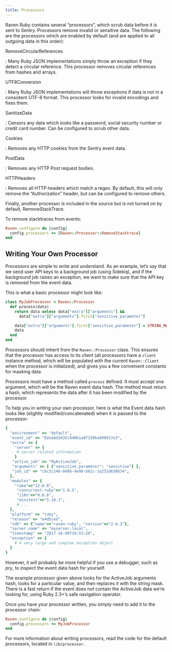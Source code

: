 ```yaml
---
title: Processors
---
```


Raven Ruby contains several “processors”, which scrub data before it is sent to Sentry. Processors remove invalid or sensitive data. The following are the processors which are enabled by default (and are applied to all outgoing data in this order):

RemoveCircularReferences

: Many Ruby JSON implementations simply throw an exception if they detect a circular reference. This processor removes circular references from hashes and arrays.

UTF8Conversion

: Many Ruby JSON implementations will throw exceptions if data is not in a consistent UTF-8 format. This processor looks for invalid encodings and fixes them.

SanitizeData

: Censors any data which looks like a password, social security number or credit card number. Can be configured to scrub other data.

Cookies

: Removes any HTTP cookies from the Sentry event data.

PostData

: Removes any HTTP Post request bodies.

HTTPHeaders

: Removes all HTTP headers which match a regex. By default, this will only remove the “Authorization” header, but can be configured to remove others.

Finally, another processor is included in the source but is not turned on by default, RemoveStackTrace.

To remove stacktraces from events:

```ruby
Raven.configure do |config|
  config.processors += [Raven::Processor::RemoveStacktrace]
end
```

## Writing Your Own Processor

Processors are simple to write and understand. As an example, let’s say that we send user API keys to a background job (using Sidekiq), and if the background job raises an exception, we want to make sure that the API key is removed from the event data.

This is what a basic processor might look like:

```ruby
class MyJobProcessor < Raven::Processor
  def process(data)
    return data unless data["extra"]["arguments"] &&
      data["extra"]["arguments"].first["sensitive_parameter"]

    data["extra"]["arguments"].first["sensitive_parameter"] = STRING_MASK
    data
  end
end
```

Processors should inherit from the `Raven::Processor` class. This ensures that the processor has access to its client (all processors have a `client` instance method, which will be populated with the current `Raven::Client` when the processor is initialized), and gives you a few convenient constants for masking data.

Processors must have a method called `process` defined. It must accept one argument, which will be the Raven event data hash. The method must return a hash, which represents the data after it has been modified by the processor.

To help you in writing your own processor, here is what the Event data hash looks like (slightly modified/concatenated) when it is passed to the processor:

```ruby
{
  "environment" => "default",
  "event_id" => "02ea6d3d35c840b1a8f339ba896917e3",
  "extra" => {
    "server" => {
     # server related information
    }
   "active_job" => "MyActiveJob",
   "arguments" => [ {"sensitive_parameter": "sensitive"} ],
   "job_id" => "cbc2c146-0486-4e98-b81c-1a251d636b34",
  },
  "modules" => {
    "rake"=>"12.0.0",
     "concurrent-ruby"=>"1.0.5",
     "i18n"=>"0.8.6",
     "minitest"=>"5.10.3",
     # ...
  },
  "platform" => "ruby",
  "release" => "e4d5ced",
  "sdk" => {"name"=>"raven-ruby", "version"=>"2.6.3"},
  "server_name" => "myserver.local",
  "timestamp" => "2017-10-09T19:53:20",
  "exception" => {
    # A very large and complex exception object
  }
}
```

However, it will probably be more helpful if you use a debugger, such as _pry_, to inspect the event data hash for yourself.

The example processor given above looks for the ActiveJob arguments hash, looks for a particular value, and then replaces it with the string mask. There is a fast return if the event does not contain the ActiveJob data we’re looking for, using Ruby 2.3+’s safe navigation operator.

Once you have your processor written, you simply need to add it to the processor chain:

```ruby
Raven.configure do |config|
  config.processors += MyJobProcessor
end
```

For more information about writing processors, read the code for the default processors, located in `lib/processor`.

